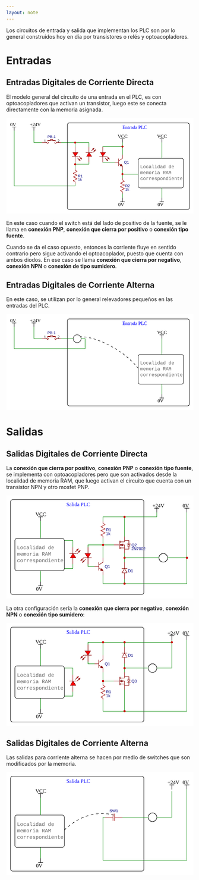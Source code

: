 ```yaml
---
layout: note
---
```


Los circuitos de entrada y salida que implementan los PLC son por lo general construidos hoy en día por transistores o relés y optoacopladores.

# Entradas
## Entradas Digitales de Corriente Directa

El modelo general del circuito de una entrada en el PLC, es con optoacopladores que activan un transistor, luego este se conecta directamente con la memoria asignada.

![Entrada PLC DC](../../img/entrada-plc-dc.svg)

En este caso cuando el switch está del lado de positivo de la fuente, se le llama en **conexión PNP**, **conexión que cierra por positivo** o **conexión tipo fuente**.

Cuando se da el caso opuesto, entonces la corriente fluye en sentido contrario pero sigue activando el optoacoplador, puesto que cuenta con ambos diodos. En ese caso se llama **conexión que cierra por negativo**, **conexión NPN** o **conexión de tipo sumidero**.

## Entradas Digitales de Corriente Alterna

En este caso, se utilizan por lo general relevadores pequeños en las entradas del PLC.

![Entrada PLC AC](../../img/entrada-plc-ac.svg)

# Salidas
## Salidas Digitales de Corriente Directa

La **conexión que cierra por positivo**, **conexión PNP** o **conexión tipo fuente**, se implementa con optoacopladores pero que son activados desde la localidad de memoria RAM, que luego activan el circuito que cuenta con un transistor NPN y otro mosfet PNP.

![Salidas digitales de corriente directa](../../img/salida-plc-dc.svg)

La otra configuración sería la **conexión que cierra por negativo**, **conexión NPN** o **conexión tipo sumidero**:

![Salidas digitales de corriente directa](../../img/salida-plc-dc-npn.svg)

## Salidas Digitales de Corriente Alterna
Las salidas para corriente alterna se hacen por medio de switches que son modificados por la memoria.

![Salidas digitales de corriente directa](../../img/salida-plc-ac.svg)

